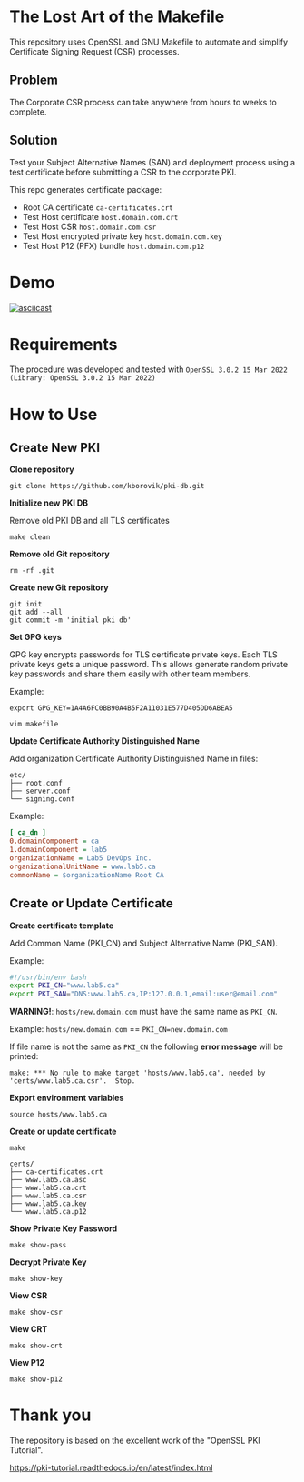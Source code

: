 # The Lost Art of the Makefile

This repository uses OpenSSL and GNU Makefile to automate and simplify Certificate Signing Request (CSR) processes.

## Problem

The Corporate CSR process can take anywhere from hours to weeks to complete.

## Solution

Test your Subject Alternative Names (SAN) and deployment process using a test certificate before submitting a CSR to the corporate PKI.

This repo generates certificate package:

- Root CA certificate `ca-certificates.crt`
- Test Host certificate `host.domain.com.crt`
- Test Host CSR `host.domain.com.csr`
- Test Host encrypted private key `host.domain.com.key`
- Test Host P12 (PFX) bundle `host.domain.com.p12`

# Demo

[![asciicast](https://asciinema.org/a/649686.svg)](https://asciinema.org/a/649686)

# Requirements

The procedure was developed and tested with `OpenSSL 3.0.2 15 Mar 2022 (Library: OpenSSL 3.0.2 15 Mar 2022)`

# How to Use

## Create New PKI

**Clone repository**

```
git clone https://github.com/kborovik/pki-db.git
```

**Initialize new PKI DB**

Remove old PKI DB and all TLS certificates

```
make clean
```

**Remove old Git repository**

```shell
rm -rf .git
```

**Create new Git repository**

```shell
git init
git add --all
git commit -m 'initial pki db'
```

**Set GPG keys**

GPG key encrypts passwords for TLS certificate private keys. Each TLS private keys gets a unique password. This allows generate random private key passwords and share them easily with other team members.

Example:

```shell
export GPG_KEY=1A4A6FC0BB90A4B5F2A11031E577D405DD6ABEA5
```

```shell
vim makefile
```

**Update Certificate Authority Distinguished Name**

Add organization Certificate Authority Distinguished Name in files:

```shell
etc/
├── root.conf
├── server.conf
└── signing.conf
```

Example:

```ini
[ ca_dn ]
0.domainComponent = ca
1.domainComponent = lab5
organizationName = Lab5 DevOps Inc.
organizationalUnitName = www.lab5.ca
commonName = $organizationName Root CA
```

## Create or Update Certificate

**Create certificate template**

Add Common Name (PKI_CN) and Subject Alternative Name (PKI_SAN).

Example:

```bash
#!/usr/bin/env bash
export PKI_CN="www.lab5.ca"
export PKI_SAN="DNS:www.lab5.ca,IP:127.0.0.1,email:user@email.com"
```

**WARNING!**: `hosts/new.domain.com` must have the same name as `PKI_CN`. 

Example: `hosts/new.domain.com` == `PKI_CN=new.domain.com`

If file name is not the same as `PKI_CN` the following **error message** will be printed:

```shell
make: *** No rule to make target 'hosts/www.lab5.ca', needed by 'certs/www.lab5.ca.csr'.  Stop.
```

**Export environment variables**

```shell
source hosts/www.lab5.ca
```

**Create or update certificate**

```shell
make
```

```shell
certs/
├── ca-certificates.crt
├── www.lab5.ca.asc
├── www.lab5.ca.crt
├── www.lab5.ca.csr
├── www.lab5.ca.key
└── www.lab5.ca.p12
```

**Show Private Key Password**

```shell
make show-pass
```

**Decrypt Private Key**

```shell
make show-key
```

**View CSR**

```shell
make show-csr
```

**View CRT**

```shell
make show-crt
```

**View P12**

```shell
make show-p12
```

# Thank you

The repository is based on the excellent work of the "OpenSSL PKI Tutorial".

https://pki-tutorial.readthedocs.io/en/latest/index.html
